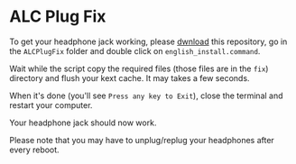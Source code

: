 # ALC Plug Fix

To get your headphone jack working, please [dwnload](https://github.com/daliansky/XiaoMi-Pro/archive/master.zip) this repository, 
go in the `ALCPlugFix` folder and double click on `english_install.command`.

Wait while the script copy the required files (those files are in the `fix`) 
directory and flush your kext cache. It may takes a few seconds.

When it's done (you'll see `Press any key to Exit`), close the terminal and
restart your computer.

Your headphone jack should now work.

Please note that you may have to unplug/replug your headphones after every 
reboot.